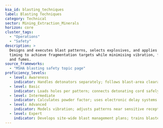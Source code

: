 ```yaml
---
ksa_id: blasting_techniques
label: Blasting Techniques
category: Technical
sector: Mining_Extraction_Minerals
horizon: core
cluster_tags:
  - "Operations"
  - "Safety"
description: >
  Designs and executes blast patterns, selects explosives, and applies delay
  timing to achieve fragmentation targets while minimising vibration, fly-rock,
  and fumes.
source_frameworks:
  - "MSHA blasting safety topic page"
proficiency_levels:
  - level: Awareness
    indicator: Handles detonators separately; follows blast-area clearance.
  - level: Basic
    indicator: Loads holes per pattern; connects detonating cord safely.
  - level: Intermediate
    indicator: Calculates powder factor; uses electronic delay systems.
  - level: Advanced
    indicator: Models vibration; adjusts patterns near sensitive receptors.
  - level: Expert
    indicator: Develops site-wide blast management plans; trains blasters; innovates low-emission formulations.
---
```

